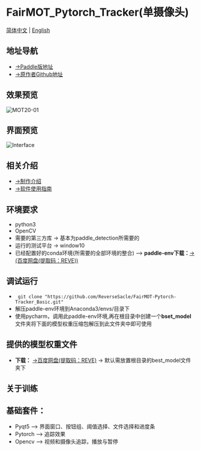 # FairMOT_Pytorch_Tracker(单摄像头)
[简体中文](https://github.com/ReverseSacle/FairMOT-Pytorch-Tracker_Basic/blob/main/README.md) | [English](https://github.com/ReverseSacle/FairMOT-Pytorch-Tracker_Basic/blob/main/README_en.md)

地址导航
---
+ [->Paddle版地址](https://github.com/ReverseSacle/FairMOT-Paddle-Tracker_Basic)
+ [->原作者Github地址](https://github.com/ifzhang/FairMOT)

效果预览
---
![MOT20-01](https://github.com/ReverseSacle/FairMOT-Pytorch-Tracker_Basic/blob/main/docs/MOT20-01.gif)

界面预览
---
![Interface](https://user-images.githubusercontent.com/73418195/126268446-f38053a6-3b1c-4c3f-98c2-afe07030a8ff.png)


相关介绍
---
+ [->制作介绍](https://github.com/ReverseSacle/FairMOT-Pytorch-Tracker_Basic/blob/main/docs/Making_Introduction_cn.md)
+ [->软件使用指南](https://github.com/ReverseSacle/FairMOT-Pytorch-Tracker_Basic/blob/main/docs/The_fuction_of_program_cn.md)


环境要求
---
+ python3
+ OpenCV
+ 需要的第三方库 -> 基本为paddle_detection所需要的
+ 运行的测试平台 -> window10
+ 已经配置好的conda环境(所需要的全部环境的整合) --> **paddle-env下载：**[->(百度网盘(提取码：REVE))](https://pan.baidu.com/s/1hIdoFk4yiX6z1SR_6QMaPA)

调试运行
---
+ ``` git clone "https://github.com/ReverseSacle/FairMOT-Pytorch-Tracker_Basic.git"```
+ 解压paddle-env环境到Anaconda3/envs/目录下
+ 使用pycharm，调用此paddle-env环境,再在根目录中创建一个**bset_model**文件夹将下面的模型权重压缩包解压到此文件夹中即可使用


提供的模型权重文件
---
+ **下载：** [->百度网盘(提取码：REVE)](https://pan.baidu.com/s/1U5AhqkMyocZwIYkKMnSgCg) -> 默认需放置根目录的best_model文件夹下



关于训练
---


基础套件：
---
+ Pyqt5 --> 界面窗口、按钮组、阈值选择、文件选择和进度条
+ Pytorch --> 追踪效果
+ Opencv --> 视频和摄像头追踪，播放与暂停
